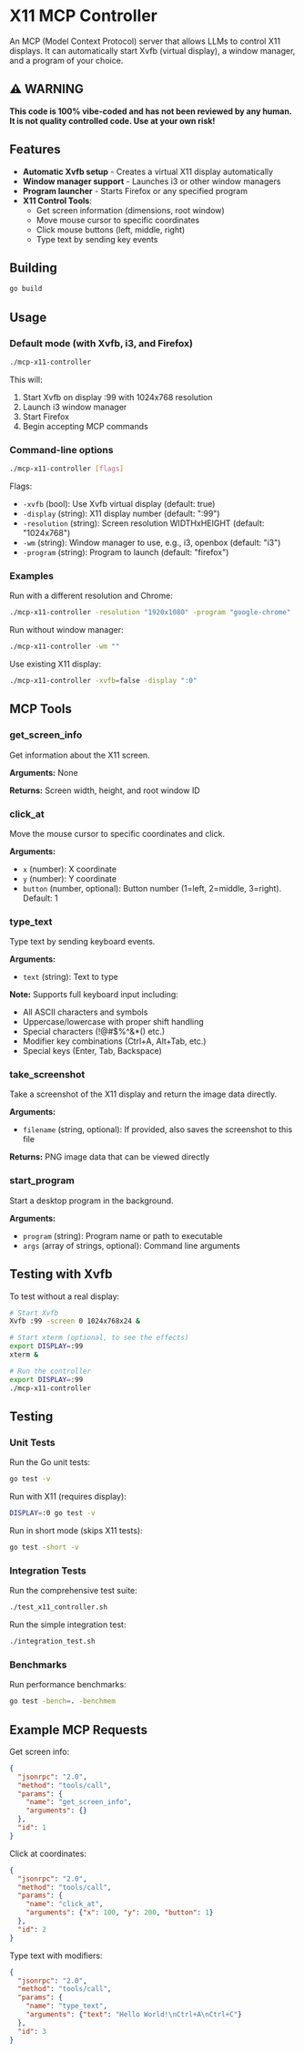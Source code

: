 # X11 MCP Controller

An MCP (Model Context Protocol) server that allows LLMs to control X11 displays. It can automatically start Xvfb (virtual display), a window manager, and a program of your choice.

## ⚠️ WARNING

**This code is 100% vibe-coded and has not been reviewed by any human. It is not quality controlled code. Use at your own risk!**

## Features

- **Automatic Xvfb setup** - Creates a virtual X11 display automatically
- **Window manager support** - Launches i3 or other window managers
- **Program launcher** - Starts Firefox or any specified program
- **X11 Control Tools**:
  - Get screen information (dimensions, root window)
  - Move mouse cursor to specific coordinates
  - Click mouse buttons (left, middle, right)
  - Type text by sending key events

## Building

```bash
go build
```

## Usage

### Default mode (with Xvfb, i3, and Firefox)

```bash
./mcp-x11-controller
```

This will:
1. Start Xvfb on display :99 with 1024x768 resolution
2. Launch i3 window manager
3. Start Firefox
4. Begin accepting MCP commands

### Command-line options

```bash
./mcp-x11-controller [flags]
```

Flags:
- `-xvfb` (bool): Use Xvfb virtual display (default: true)
- `-display` (string): X11 display number (default: ":99")
- `-resolution` (string): Screen resolution WIDTHxHEIGHT (default: "1024x768")
- `-wm` (string): Window manager to use, e.g., i3, openbox (default: "i3")
- `-program` (string): Program to launch (default: "firefox")

### Examples

Run with a different resolution and Chrome:
```bash
./mcp-x11-controller -resolution "1920x1080" -program "google-chrome"
```

Run without window manager:
```bash
./mcp-x11-controller -wm ""
```

Use existing X11 display:
```bash
./mcp-x11-controller -xvfb=false -display ":0"
```

## MCP Tools

### get_screen_info
Get information about the X11 screen.

**Arguments:** None

**Returns:** Screen width, height, and root window ID

### click_at
Move the mouse cursor to specific coordinates and click.

**Arguments:**
- `x` (number): X coordinate
- `y` (number): Y coordinate
- `button` (number, optional): Button number (1=left, 2=middle, 3=right). Default: 1

### type_text
Type text by sending keyboard events.

**Arguments:**
- `text` (string): Text to type

**Note:** Supports full keyboard input including:
- All ASCII characters and symbols
- Uppercase/lowercase with proper shift handling
- Special characters (!@#$%^&*() etc.)
- Modifier key combinations (Ctrl+A, Alt+Tab, etc.)
- Special keys (Enter, Tab, Backspace)

### take_screenshot
Take a screenshot of the X11 display and return the image data directly.

**Arguments:**
- `filename` (string, optional): If provided, also saves the screenshot to this file

**Returns:** PNG image data that can be viewed directly

### start_program
Start a desktop program in the background.

**Arguments:**
- `program` (string): Program name or path to executable
- `args` (array of strings, optional): Command line arguments

## Testing with Xvfb

To test without a real display:

```bash
# Start Xvfb
Xvfb :99 -screen 0 1024x768x24 &

# Start xterm (optional, to see the effects)
export DISPLAY=:99
xterm &

# Run the controller
export DISPLAY=:99
./mcp-x11-controller
```

## Testing

### Unit Tests

Run the Go unit tests:
```bash
go test -v
```

Run with X11 (requires display):
```bash
DISPLAY=:0 go test -v
```

Run in short mode (skips X11 tests):
```bash
go test -short -v
```

### Integration Tests

Run the comprehensive test suite:
```bash
./test_x11_controller.sh
```

Run the simple integration test:
```bash
./integration_test.sh
```

### Benchmarks

Run performance benchmarks:
```bash
go test -bench=. -benchmem
```

## Example MCP Requests

Get screen info:
```json
{
  "jsonrpc": "2.0",
  "method": "tools/call",
  "params": {
    "name": "get_screen_info",
    "arguments": {}
  },
  "id": 1
}
```

Click at coordinates:
```json
{
  "jsonrpc": "2.0",
  "method": "tools/call",
  "params": {
    "name": "click_at",
    "arguments": {"x": 100, "y": 200, "button": 1}
  },
  "id": 2
}
```

Type text with modifiers:
```json
{
  "jsonrpc": "2.0",
  "method": "tools/call",
  "params": {
    "name": "type_text",
    "arguments": {"text": "Hello World!\nCtrl+A\nCtrl+C"}
  },
  "id": 3
}
```